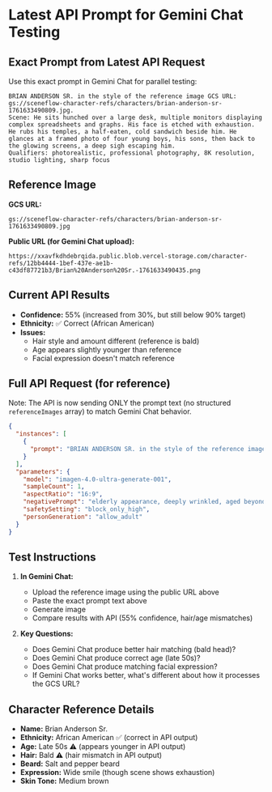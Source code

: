 # Latest API Prompt for Gemini Chat Testing

## Exact Prompt from Latest API Request

Use this exact prompt in Gemini Chat for parallel testing:

```
BRIAN ANDERSON SR. in the style of the reference image GCS URL: gs://sceneflow-character-refs/characters/brian-anderson-sr-1761633490809.jpg.
Scene: He sits hunched over a large desk, multiple monitors displaying complex spreadsheets and graphs. His face is etched with exhaustion. He rubs his temples, a half-eaten, cold sandwich beside him. He glances at a framed photo of four young boys, his sons, then back to the glowing screens, a deep sigh escaping him.
Qualifiers: photorealistic, professional photography, 8K resolution, studio lighting, sharp focus
```

## Reference Image

**GCS URL:**
```
gs://sceneflow-character-refs/characters/brian-anderson-sr-1761633490809.jpg
```

**Public URL (for Gemini Chat upload):**
```
https://xxavfkdhdebrqida.public.blob.vercel-storage.com/character-refs/12bb4444-1bef-437e-ae1b-c43df87721b3/Brian%20Anderson%20Sr.-1761633490435.png
```

## Current API Results

- **Confidence:** 55% (increased from 30%, but still below 90% target)
- **Ethnicity:** ✅ Correct (African American)
- **Issues:**
  - Hair style and amount different (reference is bald)
  - Age appears slightly younger than reference
  - Facial expression doesn't match reference

## Full API Request (for reference)

Note: The API is now sending ONLY the prompt text (no structured `referenceImages` array) to match Gemini Chat behavior.

```json
{
  "instances": [
    {
      "prompt": "BRIAN ANDERSON SR. in the style of the reference image GCS URL: gs://sceneflow-character-refs/characters/brian-anderson-sr-1761633490809.jpg.\nScene: He sits hunched over a large desk, multiple monitors displaying complex spreadsheets and graphs. His face is etched with exhaustion. He rubs his temples, a half-eaten, cold sandwich beside him. He glances at a framed photo of four young boys, his sons, then back to the glowing screens, a deep sigh escaping him.\nQualifiers: photorealistic, professional photography, 8K resolution, studio lighting, sharp focus"
    }
  ],
  "parameters": {
    "model": "imagen-4.0-ultra-generate-001",
    "sampleCount": 1,
    "aspectRatio": "16:9",
    "negativePrompt": "elderly appearance, deeply wrinkled, aged beyond reference, geriatric, wrong age, different facial features, incorrect ethnicity, mismatched appearance, different person, celebrity likeness, child, teenager, youthful appearance",
    "safetySetting": "block_only_high",
    "personGeneration": "allow_adult"
  }
}
```

## Test Instructions

1. **In Gemini Chat:**
   - Upload the reference image using the public URL above
   - Paste the exact prompt text above
   - Generate image
   - Compare results with API (55% confidence, hair/age mismatches)

2. **Key Questions:**
   - Does Gemini Chat produce better hair matching (bald head)?
   - Does Gemini Chat produce correct age (late 50s)?
   - Does Gemini Chat produce matching facial expression?
   - If Gemini Chat works better, what's different about how it processes the GCS URL?

## Character Reference Details

- **Name:** Brian Anderson Sr.
- **Ethnicity:** African American ✅ (correct in API output)
- **Age:** Late 50s ⚠️ (appears younger in API output)
- **Hair:** Bald ⚠️ (hair mismatch in API output)
- **Beard:** Salt and pepper beard
- **Expression:** Wide smile (though scene shows exhaustion)
- **Skin Tone:** Medium brown
